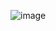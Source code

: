 ![image](https://user-images.githubusercontent.com/19796829/153743980-92d8682d-0367-4b4a-98b9-1ce15bee179c.png)
